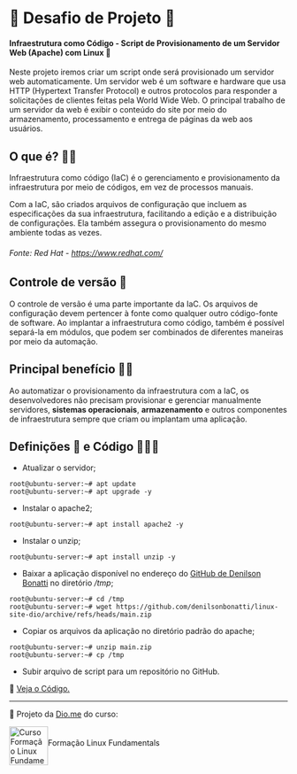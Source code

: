 # 📐 Desafio de Projeto 🚀

#### Infraestrutura como Código - Script de Provisionamento de um Servidor Web (Apache) com Linux 🐧

Neste projeto iremos criar um script onde será provisionado um servidor web automaticamente. Um servidor web é um software e hardware que usa HTTP (Hypertext Transfer Protocol) e outros protocolos para responder a solicitações de clientes feitas pela World Wide Web. O principal trabalho de um servidor da web é exibir o conteúdo do site por meio do armazenamento, processamento e entrega de páginas da web aos usuários.

## O que é? 🤔💭

Infraestrutura como código (IaC) é o gerenciamento e provisionamento da infraestrutura por meio de códigos, em vez de processos manuais.

Com a IaC, são criados arquivos de configuração que incluem as especificações da sua infraestrutura, facilitando a edição e a distribuição de configurações. Ela também assegura o provisionamento do mesmo ambiente todas as vezes.
###### Fonte: Red Hat - https://www.redhat.com/

## Controle de versão 🧮

O controle de versão é uma parte importante da IaC. Os arquivos de configuração devem pertencer à fonte como qualquer outro código-fonte de software. Ao implantar a infraestrutura como código, também é possível separá-la em módulos, que podem ser combinados de diferentes maneiras por meio da automação.

## Principal benefício 👨‍💻
Ao automatizar o provisionamento da infraestrutura com a IaC, os desenvolvedores não precisam provisionar e gerenciar manualmente servidores, **sistemas operacionais**, **armazenamento** e outros componentes de infraestrutura sempre que criam ou implantam uma aplicação.

## Definições 📖 e Código 🧑🏽‍💻

- Atualizar o servidor;
```shell
root@ubuntu-server:~# apt update
root@ubuntu-server:~# apt upgrade -y
```
- Instalar o apache2;
```shell
root@ubuntu-server:~# apt install apache2 -y
```
- Instalar o unzip;
```shell
root@ubuntu-server:~# apt install unzip -y
```
- Baixar a aplicação disponível no endereço do [GitHub de Denilson Bonatti](https://github.com/denilsonbonatti/linux-site-dio/archive/refs/heads/main.zip) no diretório */tmp*;
```shell
root@ubuntu-server:~# cd /tmp
root@ubuntu-server:~# wget https://github.com/denilsonbonatti/linux-site-dio/archive/refs/heads/main.zip
```
- Copiar os arquivos da aplicação no diretório padrão do apache;
```shell
root@ubuntu-server:~# unzip main.zip
root@ubuntu-server:~# cp /tmp
```
- Subir arquivo de script para um repositório no GitHub.

🔗 [Veja o Código.](https://github.com/lucaspaulo2017/linux-projeto2-iac/blob/main/script-iac2.sh)

---

🚧 Projeto da [Dio.me](https://web.dio.me) do curso:

<p>
<img title="Curso Formação Linux Fundamentals" src="https://hermes.dio.me/tracks/d33ee9c3-8a34-4913-8bfa-d21bdc2109b0.png" width="70pix" height="70pix" align="middle">Formação Linux Fundamentals</img> 
</p>
